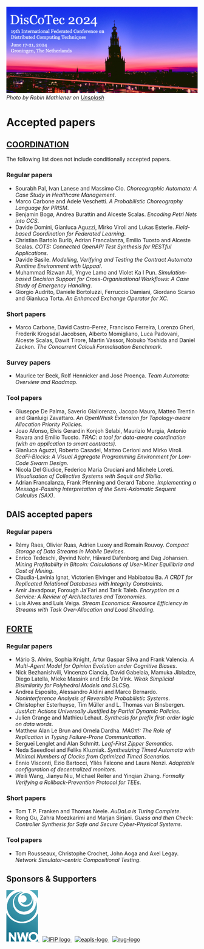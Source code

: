 [![](banner2024.v2.png)](.)
*Photo by Robin Mathlener on [Unsplash](https://unsplash.com/photos/black-concrete-building-during-night-time-3x-fuFPs-G0)* 

# Accepted papers
## [COORDINATION](coordination)

The following list does not include conditionally accepted papers.

### Regular papers
* Sourabh Pal, Ivan Lanese and Massimo Clo.	_Choreographic Automata: A Case Study in Healthcare Management_.
* Marco Carbone and Adele Veschetti. _A Probabilistic Choreography Language for PRISM_.
* Benjamin Bogø, Andrea Burattin and Alceste Scalas.	_Encoding Petri Nets into CCS_.
* Davide Domini, Gianluca Aguzzi, Mirko Viroli and Lukas Esterle. _Field-based Coordination for Federated Learning_.
* Christian Bartolo Burlò, Adrian Francalanza, Emilio Tuosto and Alceste Scalas. _COTS: Connected OpenAPI Test Synthesis for RESTful Applications_.
* Davide Basile. _Modelling, Verifying and Testing the Contract Automata Runtime Environment with Uppaal_.
* Muhammad Rizwan Ali, Yngve Lamo and Violet Ka I Pun. _Simulation-based Decision Support for Cross-Organisational Workflows: A Case Study of Emergency Handling_.
* Giorgio Audrito, Daniele Bortoluzzi, Ferruccio Damiani, Giordano Scarso and Gianluca Torta. _An Enhanced Exchange Operator for XC_.
  
### Short papers
* Marco Carbone, David Castro-Perez, Francisco Ferreira, Lorenzo Gheri, Frederik Krogsdal Jacobsen, Alberto Momigliano, Luca Padovani, Alceste Scalas, Dawit Tirore, Martin Vassor, Nobuko Yoshida and Daniel Zackon. _The Concurrent Calculi Formalisation Benchmark_.

### Survey papers
* Maurice ter Beek, Rolf Hennicker and José Proença. _Team Automata: Overview and Roadmap_.

### Tool papers
* Giuseppe De Palma, Saverio Giallorenzo, Jacopo Mauro, Matteo Trentin and Gianluigi Zavattaro. _An OpenWhisk Extension for Topology-aware Allocation Priority Policies_.
* Joao Afonso, Elvis Gerardin Konjoh Selabi, Maurizio Murgia, Antonio Ravara and Emilio Tuosto. _TRAC: a tool for data-aware coordination (with an application to smart contracts)_.
* Gianluca Aguzzi, Roberto Casadei, Matteo Cerioni and Mirko Viroli. _ScaFi-Blocks: A Visual Aggregate Programming Environment for Low-Code Swarm Design_.
* Nicola Del Giudice, Federico Maria Cruciani and Michele Loreti. _Visualisation of Collective Systems with Sequit and Sibilla_.
* Adrian Francalanza, Frank Pfenning and Gerard Tabone. _Implementing a Message-Passing Interpretation of the Semi-Axiomatic Sequent Calculus (SAX)_.  

## DAIS accepted papers

### Regular papers

* Rémy Raes, Olivier Ruas, Adrien Luxey and Romain Rouvoy. _Compact Storage of Data Streams in Mobile Devices_.
* Enrico Tedeschi, Øyvind Nohr, Håvard Dafenborg and Dag Johansen. _Mining Profitability in Bitcoin: Calculations of User-Miner Equilibria and Cost of Mining_.
* Claudia-Lavinia Ignat, Victorien Elvinger and Habibatou Ba. _A CRDT for Replicated Relational Databases with Integrity Constraints_.
* Amir Javadpour, Forough Ja'Fari and Tarik Taleb. _Encryption as a Service: A Review of Architectures and Taxonomies_.
* Luís Alves and Luís Veiga. _Stream Economics: Resource Efficiency in Streams with Task Over-Allocation and Load Shedding_.


## [FORTE](https://www.discotec.org/2024/forte.html)

### Regular papers

* Mário S. Alvim, Sophia Knight, Artur Gaspar Silva and Frank Valencia. _A Multi-Agent Model for Opinion Evolution under Cognitive Biases_.
* Nick Bezhanishvili, Vincenzo Ciancia, David Gabelaia, Mamuka Jibladze, Diego Latella, Mieke Massink and Erik De Vink. _Weak Simplicial Bisimilarity for Polyhedral Models and SLCSη_.
* Andrea Esposito, Alessandro Aldini and Marco Bernardo. _Noninterference Analysis of Reversible Probabilistic Systems_.
* Christopher Esterhuyse, Tim Müller and L. Thomas van Binsbergen. _JustAct: Actions Universally Justified by Partial Dynamic Policies_.
* Julien Grange and Mathieu Lehaut. _Synthesis for prefix first-order logic on data words_.
* Matthew Alan Le Brun and Ornela Dardha. _MAGπ!: The Role of Replication in Typing Failure-Prone Communication_.
* Sergueï Lenglet and Alan Schmitt. _Leaf-First Zipper Semantics_.
* Neda Saeedloei and Feliks Kluzniak. _Synthesizing Timed Automata with Minimal Numbers of Clocks from Optimized Timed Scenarios_.
* Ennio Visconti, Ezio Bartocci, Yliès Falcone and Laura Nenzi. _Adaptable configuration of decentralized monitors_.
* Weili Wang, Jianyu Niu, Michael Reiter and Yinqian Zhang. _Formally Verifying a Rollback-Prevention Protocol for TEEs_.

### Short papers

* Tom T.P. Franken and Thomas Neele. _AuDaLa is Turing Complete_.
* Rong Gu, Zahra Moezkarimi and Marjan Sirjani. _Guess and then Check: Controller Synthesis for Safe and Secure Cyber-Physical Systems_.

### Tool papers

* Tom Rousseaux, Christophe Crochet, John Aoga and Axel Legay. _Network Simulator-centric Compositional Testing_.


## Sponsors & Supporters

<p float="left">
  <a href="https://www.nwo.nl">
    <img alt="nwo-logo" src="NWO.jpg" height="135px" />
  </a>
  &nbsp;
  <a href="https://www.ifip.org">
    <img alt="IFIP logo" src="https://encrypted-tbn0.gstatic.com/images?q=tbn:ANd9GcS-EpsUS6bK4HbtbQ12Do2lkYu998ZGaXNCTWG4bxbd11vWDMDi" height="88px" />
  </a>
  &nbsp;
  <a href="https://eapls.org">
    <img alt="eapls-logo" src="https://www.discotec.org/2021/EAPLS_logo.jpg" height="88px" />
  </a>
  &nbsp;
  <a href="http://rug.nl">
    <img alt="rug-logo" src="https://www.rug.nl/about-ug/practical-matters/huisstijl/logobank-new/corporatelogo/corporatelogorood/rugr_logoen_rood_rgb.jpg" height="88px" />
  </a>
</p>
